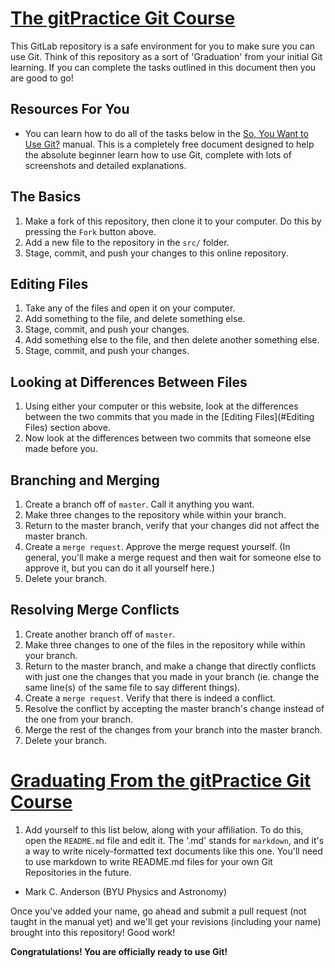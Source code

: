 # <ins>The gitPractice Git Course</ins>

This GitLab repository is a safe environment for you to make sure you can use Git. 
Think of this repository as a sort of 'Graduation'
from your initial Git learning. If you can complete the tasks outlined in this
document then you are good to go!

## Resources For You
* You can learn how to do all of the tasks below in the 
[So, You Want to Use Git?](https://github.com/Mark-C-Anderson/So-You-Want-To-Use-Git) 
manual. This is a completely free document designed to help the absolute
beginner learn how to use Git, complete with lots of screenshots and detailed
explanations.

## The Basics

1. Make a fork of this repository, then clone it to your computer. Do this by 
pressing the `Fork` button above.
2. Add a new file to the repository in the `src/` folder.
3. Stage, commit, and push your changes to this online repository.

## Editing Files

1. Take any of the files and open it on your computer.
2. Add something to the file, and delete something else.
3. Stage, commit, and push your changes.
4. Add something else to the file, and then delete another something else.
5. Stage, commit, and push your changes.

## Looking at Differences Between Files

1. Using either your computer or this website, look at the differences between
the two commits that you made in the [Editing Files](#Editing Files) section above.
2. Now look at the differences between two commits that someone else made before
you.

## Branching and Merging

1. Create a branch off of `master`. Call it anything you want.
2. Make three changes to the repository while within your branch.
3. Return to the master branch, verify that your changes did not affect the master
branch.
4. Create a `merge request`. Approve the merge request yourself. (In general,
you'll make a merge request and then wait for someone else to 
approve it, but you can do it all yourself here.)
5. Delete your branch.

## Resolving Merge Conflicts

1. Create another branch off of `master`.
2. Make three changes to one of the files in the repository while within your branch.
3. Return to the master branch, and make a change that directly conflicts with just one
the changes that you made in your branch (ie. change the same line(s) of the same file
to say different things).
4. Create a `merge request`. Verify that there is indeed a conflict.
5. Resolve the conflict by accepting the master branch's change instead of the one
from your branch.
6. Merge the rest of the changes from your branch into the master branch.
7. Delete your branch.

# <ins>Graduating From the gitPractice Git Course</ins>

1. Add yourself to this list below, along with your affiliation. To do this, 
open the `README.md` file and edit it. The '.md' stands for `markdown`, and it's a
way to write nicely-formatted text documents like this one. You'll need to use
markdown to write README.md files for your own Git Repositories in the future.

* Mark C. Anderson (BYU Physics and Astronomy)


Once you've added your name, go ahead and submit a pull request (not taught in the manual yet) and we'll
get your revisions (including your name) brought into this repository! Good work!

**Congratulations! You are officially ready to use Git!**
